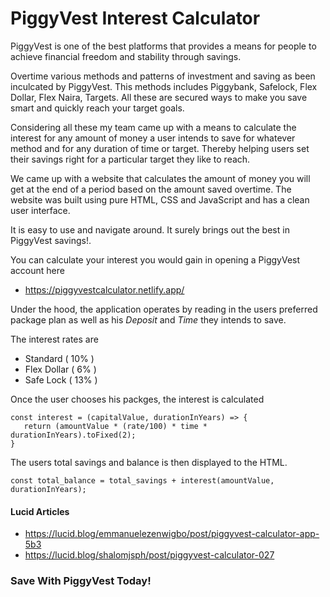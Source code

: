 # PiggyVest Interest Calculator

PiggyVest is one of the best platforms that provides a means for people to achieve financial freedom and stability through savings.

Overtime various methods and patterns of investment and saving as been inculcated by PiggyVest. This methods includes Piggybank, Safelock, Flex Dollar, Flex Naira, Targets. All these are secured ways to make you save smart and quickly reach your target goals.

Considering all these my team came up with a means to calculate the interest for any amount of money a user intends to save for whatever method and for any duration of time or target. Thereby helping users set their savings right for a particular target they like to reach.

We came up with a website that calculates the amount of money you will get at the end of a period based on the amount saved overtime. The website was built using pure HTML, CSS and JavaScript and has a clean user interface.

It is easy to use and navigate around. It surely brings out the best in PiggyVest savings!.


You can calculate your interest you would gain in opening a PiggyVest account  here 

- https://piggyvestcalculator.netlify.app/

Under the hood, the application operates by reading in the users preferred package plan as well as his _Deposit_ and _Time_ they intends to save.

The interest rates are
- Standard (  10% )
- Flex Dollar ( 6% )
- Safe Lock ( 13% )

Once the user chooses his packges, the interest is calculated
```
const interest = (capitalValue, durationInYears) => {
   return (amountValue * (rate/100) * time * durationInYears).toFixed(2);
}
```


The users total savings and balance is then displayed to the HTML.

```
const total_balance = total_savings + interest(amountValue, durationInYears);
```

#### Lucid Articles 
- https://lucid.blog/emmanuelezenwigbo/post/piggyvest-calculator-app-5b3
- https://lucid.blog/shalomjsph/post/piggyvest-calculator-027

### Save With PiggyVest Today!
